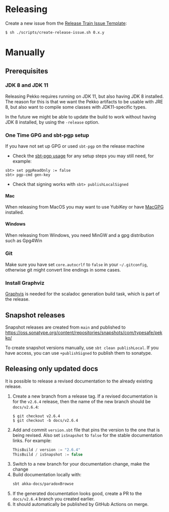 # Releasing

Create a new issue from the [Release Train Issue Template](scripts/release-train-issue-template.md):

```
$ sh ./scripts/create-release-issue.sh 0.x.y
```

# Manually

## Prerequisites

### JDK 8 and JDK 11

Releasing Pekko requires running on JDK 11, but also having JDK 8
installed. The reason for this is that we want the Pekko artifacts to be
usable with JRE 8, but also want to compile some classes with JDK11-specific
types.

In the future we might be able to update the build to work
without having JDK 8 installed, by using the `-release` option.

### One Time GPG and sbt-pgp setup

If you have not set up GPG or used `sbt-pgp` on the release machine
* Check the [sbt-pgp usage](https://www.scala-sbt.org/sbt-pgp/usage.html) for any setup steps you may still need, for example:
```
sbt> set pgpReadOnly := false
sbt> pgp-cmd gen-key
```    
* Check that signing works with `sbt> publishLocalSigned`
   
#### Mac

When releasing from MacOS you may want to use YubiKey or have [MacGPG](https://gpgtools.org) installed.

#### Windows

When releasing from Windows, you need MinGW and a gpg distribution such as Gpg4Win

### Git

Make sure you have set `core.autocrlf` to `false` in your `~/.gitconfig`,
otherwise git might convert line endings in some cases.

### Install Graphviz

[Graphvis](https://graphviz.gitlab.io/download/) is needed for the 
scaladoc generation build task, which is part of the release.
 
## Snapshot releases

Snapshot releases are created from `main` and published to
https://oss.sonatype.org/content/repositories/snapshots/com/typesafe/pekko/

To create snapshot versions manually, use `sbt clean publishLocal`.
If you have access, you can use `+publishSigned` to publish them to
sonatype.

## Releasing only updated docs

It is possible to release a revised documentation to the already existing release.

1. Create a new branch from a release tag. If a revised documentation is for the `v2.6.4` release, then the name of the new branch should be `docs/v2.6.4`:
    ```
    $ git checkout v2.6.4
    $ git checkout -b docs/v2.6.4
    ```
1. Add and commit `version.sbt` file that pins the version to the one that is being revised. Also set `isSnapshot` to `false` for the stable documentation links. For example:
    ```scala
    ThisBuild / version := "2.6.4"
    ThisBuild / isSnapshot := false
    ```
1. Switch to a new branch for your documentation change, make the change
1. Build documentation locally with:
    ```sh
    sbt akka-docs/paradoxBrowse
    ```
1. If the generated documentation looks good, create a PR to the `docs/v2.6.4` branch you created earlier.
1. It should automatically be published by GitHub Actions on merge.
